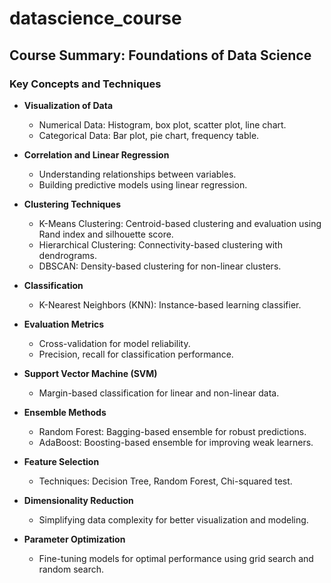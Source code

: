 # datascience_course

## Course Summary: Foundations of Data Science

### Key Concepts and Techniques
- **Visualization of Data**
  - Numerical Data: Histogram, box plot, scatter plot, line chart.
  - Categorical Data: Bar plot, pie chart, frequency table.

- **Correlation and Linear Regression**
  - Understanding relationships between variables.
  - Building predictive models using linear regression.

- **Clustering Techniques**
  - K-Means Clustering: Centroid-based clustering and evaluation using Rand index and silhouette score.
  - Hierarchical Clustering: Connectivity-based clustering with dendrograms.
  - DBSCAN: Density-based clustering for non-linear clusters.

- **Classification**
  - K-Nearest Neighbors (KNN): Instance-based learning classifier.

- **Evaluation Metrics**
  - Cross-validation for model reliability.
  - Precision, recall for classification performance.

- **Support Vector Machine (SVM)**
  - Margin-based classification for linear and non-linear data.

- **Ensemble Methods**
  - Random Forest: Bagging-based ensemble for robust predictions.
  - AdaBoost: Boosting-based ensemble for improving weak learners.

- **Feature Selection**
  - Techniques: Decision Tree, Random Forest, Chi-squared test.

- **Dimensionality Reduction**
  - Simplifying data complexity for better visualization and modeling.

- **Parameter Optimization**
  - Fine-tuning models for optimal performance using grid search and random search.
